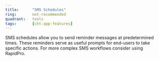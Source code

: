 ```yaml
---
title:      "SMS Schedules"
ring:       not-recommended
quadrant:   tools
tags:       [cht-app-features]
---
```


SMS schedules allow you to send reminder messages at predetermined times. These reminders serve as useful prompts for end-users to take specific actions. For more complex SMS workflows consider using RapidPro.